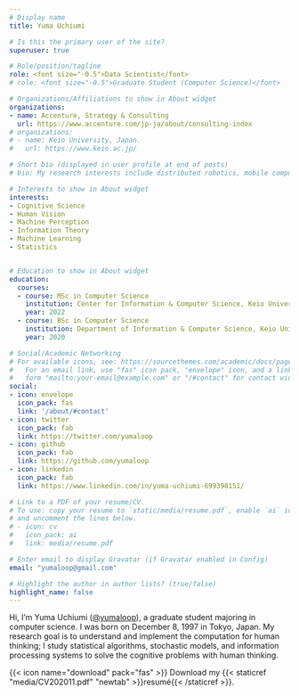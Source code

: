 ```yaml
---
# Display name
title: Yuma Uchiumi

# Is this the primary user of the site?
superuser: true

# Role/position/tagline
role: <font size="-0.5">Data Scientist</font>
# role: <font size="-0.5">Graduate Student (Computer Science)</font>

# Organizations/Affiliations to show in About widget
organizations:
- name: Accenture, Strategy & Consulting
  url: https://www.accenture.com/jp-ja/about/consulting-index
# organizations:
# - name: Keio University, Japan.
#   url: https://www.keio.ac.jp/

# Short bio (displayed in user profile at end of posts)
# bio: My research interests include distributed robotics, mobile computing and programmable matter.

# Interests to show in About widget
interests:
- Cognitive Science
- Human Vision
- Machine Perception
- Information Theory
- Machine Learning
- Statistics


# Education to show in About widget
education:
  courses:
  - course: MSc in Computer Science
    institution: Center for Information & Computer Science, Keio University, Japan.
    year: 2022
  - course: BSc in Computer Science
    institution: Department of Information & Computer Science, Keio University, Japan.
    year: 2020

# Social/Academic Networking
# For available icons, see: https://sourcethemes.com/academic/docs/page-builder/#icons
#   For an email link, use "fas" icon pack, "envelope" icon, and a link in the
#   form "mailto:your-email@example.com" or "/#contact" for contact widget.
social:
- icon: envelope
  icon_pack: fas
  link: '/about/#contact'
- icon: twitter
  icon_pack: fab
  link: https://twitter.com/yumaloop
- icon: github
  icon_pack: fab
  link: https://github.com/yumaloop
- icon: linkedin
  icon_pack: fab
  link: https://www.linkedin.com/in/yuma-uchiumi-699398151/

# Link to a PDF of your resume/CV.
# To use: copy your resume to `static/media/resume.pdf`, enable `ai` icons in `params.toml`, 
# and uncomment the lines below.
# - icon: cv
#   icon_pack: ai
#   link: media/resume.pdf

# Enter email to display Gravatar (if Gravatar enabled in Config)
email: "yumaloop@gmail.com"

# Highlight the author in author lists? (true/false)
highlight_name: false
---
```


Hi, I’m Yuma Uchiumi ([@yumaloop](https://yumaloop.github.io/about/)), a graduate student majoring in computer science. I was born on December 8, 1997 in Tokyo, Japan. My research goal is to understand and implement the computation for human thinking; I study statistical algorithms, stochastic models, and information processing systems to solve the cognitive problems with human thinking.

{{< icon name="download" pack="fas" >}} Download my {{< staticref "media/CV202011.pdf" "newtab" >}}resumé{{< /staticref >}}.

